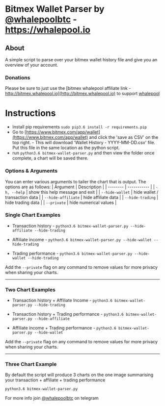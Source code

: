 # Bitmex Wallet Parser by [@whalepoolbtc](https://t.me/whalepoolbtc) - https://whalepool.io   

## About 
A simple script to parse over your bitmex wallet history file and give you an overview of your account.  

### Donations
Please be sure to just use the [bitmex whalepool affiliate link - http://bitmex.whalepool.io](http://bitmex.whalepool.io) to support [whalepool](https://t.me/whalepoolbtc)

# Instructions 
- Install pip requirements `sudo pip3.6 install -r requirements.pip`  
- Go to [https://www.bitmex.com/app/wallet](https://www.bitmex.com/app/wallet) and click the 'save as CSV' on the top right.  - This will download 'Wallet History - YYYY-MM-DD.csv' file. Put this file in the same location as the python script.
- run `python3.6 bitmex-wallet-parser.py` and then view the folder once complete, a chart will be saved there. 

### Options & Arguments
You can enter various arguments to tailer the chart that is output. 
The options are as follows:
| Argument | Description | 
| -------- | ----------- |
| `-h, --help` | show this help message and exit |
| `--hide-wallet` | hide wallet / transaction data |
| `--hide-affiliate` | hide affiliate data | 
| `--hide-trading` | hide trading data | 
| `--private` | hide numerical values | 


### Single Chart Examples  

- Transaction history  - 
	`python3.6 bitmex-wallet-parser.py --hide-affiliate --hide-trading`  

- Affiliate income  - 
	`python3.6 bitmex-wallet-parser.py --hide-wallet --hide-trading`  

- Trading performance  - 
	`python3.6 bitmex-wallet-parser.py --hide-wallet --hide-trading`  

Add the `--private` flag on any command to remove values for more privacy when sharing your charts.   

------ 

### Two Chart Examples  

- Transaction history + Affiliate Income  - 
	`python3.6 bitmex-wallet-parser.py --hide-trading` 

- Transaction history + Trading performance  - 
	`python3.6 bitmex-wallet-parser.py --hide-affiliate`  

- Affiliate income + Trading performance  - 
	`python3.6 bitmex-wallet-parser.py --hide-wallet`  

Add the `--private` flag on any command to remove values for more privacy when sharing your charts.   
  

------

### Three Chart Example

By default the script will produce 3 charts on the one image summarising your transaction + affiliate + trading performance

`python3.6 bitmex-wallet-parser.py`  


For more info join [@whalepoolbtc](https://t.me/whalepoolbtc) on telegram   
